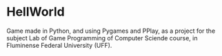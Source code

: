 # HellWorld
Game made in Python, and using Pygames and PPlay, as a project for the subject Lab of Game Programming of Computer Sciende course, in Fluminense Federal University (UFF).
